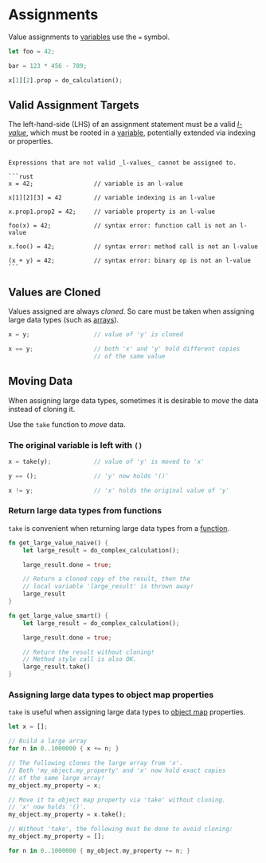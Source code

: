 Assignments
===========

Value assignments to [variables](../variables/variables.md) use the `=` symbol.

```rust
let foo = 42;

bar = 123 * 456 - 789;

x[1][2].prop = do_calculation();
```


Valid Assignment Targets
------------------------

The left-hand-side (LHS) of an assignment statement must be a valid
_[l-value](../https://en.wikipedia.org/wiki/Value_(computer_science))_, which must be rooted in a
[variable](../variables/variables.md), potentially extended via indexing or properties.

~~~admonish bug "Assigning to invalid l-value"

Expressions that are not valid _l-values_ cannot be assigned to.

```rust
x = 42;                 // variable is an l-value

x[1][2][3] = 42         // variable indexing is an l-value

x.prop1.prop2 = 42;     // variable property is an l-value

foo(x) = 42;            // syntax error: function call is not an l-value

x.foo() = 42;           // syntax error: method call is not an l-value

(x + y) = 42;           // syntax error: binary op is not an l-value
```
~~~

Values are Cloned
-----------------

Values assigned are always _cloned_.
So care must be taken when assigning large data types (such as [arrays](../types/arrays.md)).

```rust
x = y;                  // value of 'y' is cloned

x == y;                 // both 'x' and 'y' hold different copies
                        // of the same value
```


Moving Data
-----------

When assigning large data types, sometimes it is desirable to _move_ the data instead of cloning it.

Use the `take` function to _move_ data.

### The original variable is left with `()`

```rust
x = take(y);            // value of 'y' is moved to 'x'

y == ();                // 'y' now holds '()'

x != y;                 // 'x' holds the original value of 'y'
```

### Return large data types from functions

`take` is convenient when returning large data types from a [function](../functions/functions.md).

```rust
fn get_large_value_naive() {
    let large_result = do_complex_calculation();

    large_result.done = true;

    // Return a cloned copy of the result, then the
    // local variable 'large_result' is thrown away!
    large_result
}

fn get_large_value_smart() {
    let large_result = do_complex_calculation();

    large_result.done = true;

    // Return the result without cloning!
    // Method style call is also OK.
    large_result.take()
}
```

### Assigning large data types to object map properties

`take` is useful when assigning large data types to [object map](../types/object-maps.md) properties.

```rust
let x = [];

// Build a large array
for n in 0..1000000 { x += n; }

// The following clones the large array from 'x'.
// Both 'my_object.my_property' and 'x' now hold exact copies
// of the same large array!
my_object.my_property = x;

// Move it to object map property via 'take' without cloning.
// 'x' now holds '()'.
my_object.my_property = x.take();

// Without 'take', the following must be done to avoid cloning:
my_object.my_property = [];

for n in 0..1000000 { my_object.my_property += n; }
```
